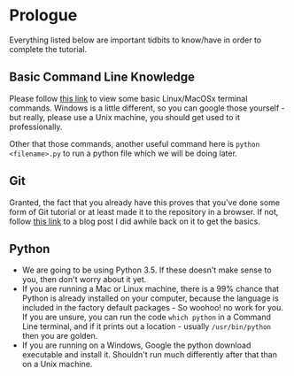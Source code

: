 # Prologue

Everything listed below are important tidbits to know/have in order to complete the tutorial. 


## Basic Command Line Knowledge

Please follow [this link][1] to view some basic Linux/MacOSx terminal commands. Windows is a little different, so you 
can google those yourself - but really, please use a Unix machine, you should get used to it professionally.

Other that those commands, another useful command here is `python <filename>.py` to run a python file which we will 
be doing later.


## Git

Granted, the fact that you already have this proves that you've done some form of Git tutorial or at least made it to 
the repository in a browser. If not, follow [this link][2] to a blog post I did awhile back on it to get the basics.
 
 
## Python
* We are going to be using Python 3.5. If these doesn't make sense to you, then don't worry about it yet.
* If you are running a Mac or Linux machine, there is a 99% chance that Python is already installed on your computer, 
because the language is included in the factory default packages - So woohoo! no work for you. If you are unsure, you 
can run the code `which python` in a Command Line terminal, and if it prints out a location - usually `/usr/bin/python` 
then you are golden.
* If you are running on a Windows, Google the python download executable and install it. Shouldn't run much differently 
after that than on a Unix machine.



[1]: http://ubacm.org/blog/post/61VO1NOUFGW4E8WM
[2]: http://ubacm.org/blog/post/0EVPLCWH190YJ8TH
